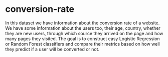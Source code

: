 # conversion-rate
In this dataset we have information about the conversion rate of a website. We have some information about the users too, their age, country, whether they are new users, through which source they arrived on the page and how many pages they visited.
The goal is to construct easy Logistic Regression or Random Forest classifiers and compare their metrics based on how well they predict if a user will be converted or not. 
